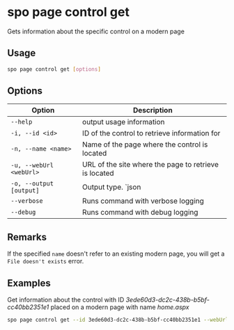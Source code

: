 # spo page control get

Gets information about the specific control on a modern page

## Usage

```sh
spo page control get [options]
```

## Options

Option|Description
------|-----------
`--help`|output usage information
`-i, --id <id>`|ID of the control to retrieve information for
`-n, --name <name>`|Name of the page where the control is located
`-u, --webUrl <webUrl>`|URL of the site where the page to retrieve is located
`-o, --output [output]`|Output type. `json|text`. Default `text`
`--verbose`|Runs command with verbose logging
`--debug`|Runs command with debug logging

## Remarks

If the specified `name` doesn't refer to an existing modern page, you will get a `File doesn't exists` error.

## Examples

Get information about the control with ID _3ede60d3-dc2c-438b-b5bf-cc40bb2351e1_ placed on a modern page with name _home.aspx_

```sh
spo page control get --id 3ede60d3-dc2c-438b-b5bf-cc40bb2351e1 --webUrl https://contoso.sharepoint.com/sites/team-a --name home.aspx
```